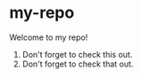 # my-repo

Welcome to my repo!

1. Don't forget to check this out. 
2. Don't forget to check that out. 
